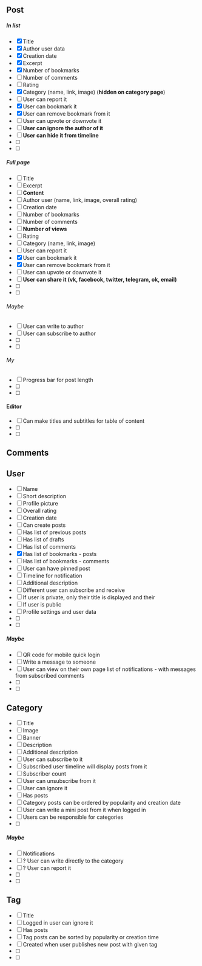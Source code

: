 ## Post

##### In list
- [x] Title
- [x] Author user data
- [x] Creation date
- [x] Excerpt
- [x] Number of bookmarks
- [ ] Number of comments
- [ ] Rating
- [x] Category (name, link, image) (**hidden on category page**)
- [ ] User can report it
- [x] User can bookmark it
- [x] User can remove bookmark from it
- [ ] User can upvote or downvote it
- [ ] **User can ignore the author of it**
- [ ] **User can hide it from timeline**
- [ ] 
- [ ] 

##### Full page
- [ ] Title
- [ ] Excerpt
- [ ] **Content**
- [ ] Author user (name, link, image, overall rating)
- [ ] Creation date
- [ ] Number of bookmarks
- [ ] Number of comments
- [ ] **Number of views**
- [ ] Rating
- [ ] Category (name, link, image)
- [ ] User can report it
- [x] User can bookmark it
- [x] User can remove bookmark from it
- [ ] User can upvote or downvote it
- [ ] **User can share it (vk, facebook, twitter, telegram, ok, email)**
- [ ]
- [ ]

###### Maybe

- [ ] User can write to author
- [ ] User can subscribe to author
- [ ]
- [ ]

###### My
- [ ] Progress bar for post length
- [ ]
- [ ]
 
#### Editor
- [ ] Can make titles and subtitles for table of content
- [ ] 
- [ ]

## Comments


## User 
- [ ] Name
- [ ] Short description
- [ ] Profile picture
- [ ] Overall rating
- [ ] Creation date
- [ ] Can create posts
- [ ] Has list of previous posts
- [ ] Has list of drafts
- [ ] Has list of comments
- [x] Has list of bookmarks - posts
- [ ] Has list of bookmarks - comments
- [ ] User can have pinned post
- [ ] Timeline for notification
- [ ] Additional description
- [ ] Different user can subscribe and receive 
- [ ] If user is private, only their title is displayed and their 
- [ ] If user is public 
- [ ] Profile settings and user data
- [ ] 
- [ ] 

##### Maybe
- [ ] QR code for mobile quick login
- [ ] Write a message to someone
- [ ] User can view on their own page list of notifications - with messages from subscribed comments
- [ ] 
- [ ] 

## Category

- [ ] Title
- [ ] Image
- [ ] Banner
- [ ] Description
- [ ] Additional description
- [ ] User can subscribe to it 
- [ ] Subscribed user timeline will display posts from it
- [ ] Subscriber count
- [ ] User can unsubscribe from it
- [ ] User can ignore it
- [ ] Has posts 
- [ ] Category posts can be ordered by popularity and creation date
- [ ] User can write a mini post from it when logged in
- [ ] Users can be responsible for categories
- [ ] 

##### Maybe

- [ ] Notifications
- [ ] ? User can write directly to the category
- [ ] ? User can report it
- [ ] 
- [ ] 

## Tag
- [ ] Title
- [ ] Logged in user can ignore it
- [ ] Has posts
- [ ] Tag posts can be sorted by popularity or creation time
- [ ] Created when user publishes new post with given tag
- [ ] 
- [ ] 
